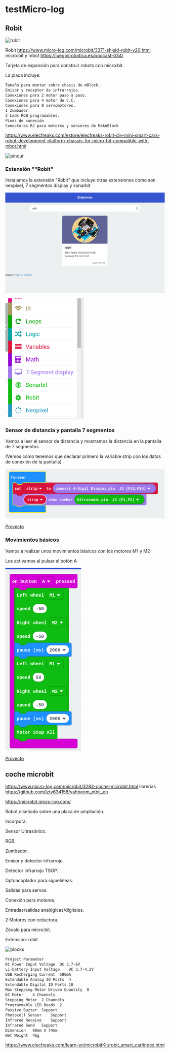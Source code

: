 # testMicro-log

## Robit 

![robit](https://i.imgur.com/sVvkB7S.jpg)

Robit https://www.micro-log.com/microbit/3371-shield-robit-v20.html
micro:bit y mbot https://juegosrobotica.es/podcast-034/

Tarjeta de expansión para construir robots con micro:bit.

La placa incluye:

	Tamaño para montar sobre chasis de mBlock.
	Emisor y receptor de infrarrojos.
	Conexiones para 2 motor paso a paso.
	Conexiones para 4 motor de C.C.
	Conexiones para 8 servomotores.
	1 Zumbador.
	2 Leds RGB programables.
	Pines de conexión
	Conectores RJ para motores y sensores de MakeBlock

https://www.elecfreaks.com/estore/elecfreaks-robit-diy-mini-smart-cars-robot-development-platform-chassis-for-micro-bit-compatible-with-mbot.html


![pinout](https://i.imgur.com/4ZNLceA.png)

### Extensión ""Robit"

Instalamos la extensión "Robit" que incluye otras extensiones como son neopixel, 7 segmentos display y sonarbit

![](./images/Extension-robit.png)

![](./images/Extensiones-robit.png)



### Sensor de distancia y pantalla 7 segmentos

Vamos a leer el sensor de distancia y mostramos la distancia en la pantalla de 7 segmentos

(Vemos como tenemos que declarar primero la variable strip con los datos de conexión de la pantalla)

![](./images/Distancia-7_segmentos.png)

[Proyecto](https://makecode.microbit.org/_DfiHqxT4gcCP)


### Movimientos básicos

Vamos a realizar unos movimientos básicos con los motores M1 y M2

Los activamos al pulsar el botón A

![Movimiento_basicos.png](./images/Movimiento_basicos.png)

[Proyecto](https://makecode.microbit.org/_Cb7Tcv8uF73F)

## coche microbit 

https://www.micro-log.com/microbit/3283-coche-microbit.html
librerias https://github.com/lzty634158/yahboom_mbit_en

https://microbit.micro-log.com/

Robot diseñado sobre una placa de ampliación.

Incorpora:

Sensor Ultrasónico.

RGB.

Zumbador.

Emisor y detector infrarrojo.

Detector infrarrojo TSOP.

Optoacoplador para siguelineas.

Salidas para servos.

Conexión para motores.

Entradas/salidas analógicas/digitales.

2 Motores con reductora.

Zócalo para micro:bit.

Extension: robit

![blocks](https://i.imgur.com/8WwA6Bp.png)

	Project	Parameter
	DC Power Input Voltage	DC 3.7-6V
	Li-battery Input Voltage	DC 3.7-4.2V
	USB Recharging Current	500mA
	Extendable Analog IO Ports	4
	Extendable Digital IO Ports	10
	Max Stepping Motor Driven Quantity	8
	DC Motor	4 Channels
	Stepping Motor	2 Channels
	Programmable LED Beads	2
	Passive Buzzer	Support
	Photocell Sensor	Support
	Infrared Receive	Support
	Infrared Send	Support
	Dimension	90mm X 74mm
	Net Weight	46g

https://www.elecfreaks.com/learn-en/microbitKit/robit_smart_car/index.html